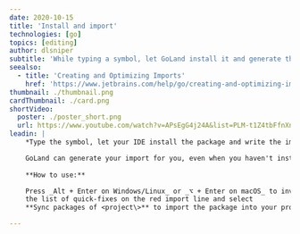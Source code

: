 ```yaml
---
date: 2020-10-15
title: 'Install and import'
technologies: [go]
topics: [editing]
author: dlsniper
subtitle: 'While typing a symbol, let GoLand install it and generate the import.'
seealso:
  - title: 'Creating and Optimizing Imports'
    href: 'https://www.jetbrains.com/help/go/creating-and-optimizing-imports.html'
thumbnail: ./thumbnail.png
cardThumbnail: ./card.png
shortVideo:
  poster: ./poster_short.png
  url: https://www.youtube.com/watch?v=APsEgG4j24A&list=PLM-t1Z4tbFfnXnghmtk6WVz10_pivOw25&index=18&t=0s
leadin: |
    *Type the symbol, let your IDE install the package and write the import.*

    GoLand can generate your import for you, even when you haven't installed the package.
  
    **How to use:**

    Press _Alt + Enter on Windows/Linux_ or _⌥ + Enter on macOS_ to invoke
    the list of quick-fixes on the red import line and select
    **Sync packages of <project\>** to import the package into your project.

---
```

